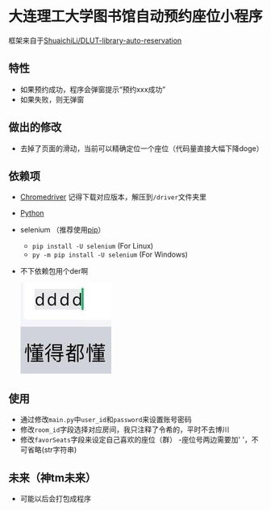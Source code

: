# 大连理工大学图书馆自动预约座位小程序

框架来自于[ShuaichiLi/DLUT-library-auto-reservation](https://github.com/ShuaichiLi/DLUT-library-auto-reservation)

## 特性
- 如果预约成功，程序会弹窗提示“预约xxx成功”
- 如果失败，则无弹窗

## 做出的修改
- 去掉了页面的滑动，当前可以精确定位一个座位（代码量直接大幅下降doge）

## 依赖项
- [Chromedriver](https://chromedriver.chromium.org/downloads) 记得下载对应版本，解压到```/driver```文件夹里
- [Python](https://www.python.org/downloads/) 
- selenium （推荐使用[pip](https://pip.pypa.io/en/stable/installation/)）
  - ```pip install -U selenium``` (For Linux)
  - ```py -m pip install -U selenium``` (For Windows)


- 不下依赖包用个der啊

  ![](files/dddd.jpg)

## 使用
- 通过修改```main.py```中```user_id```和```password```来设置账号密码
- 修改```room_id```字段选择对应房间，我只注释了令希的，平时不去博川
- 修改```favorSeats```字段来设定自己喜欢的座位（群）
  -座位号两边需要加' '，不可省略(str字符串)

## 未来（神tm未来）
- 可能以后会打包成程序
